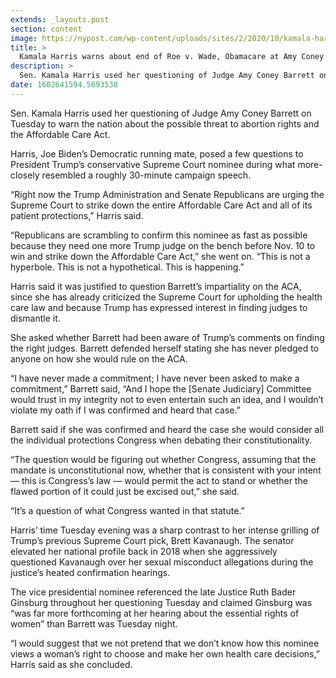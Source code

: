 ```yaml
--- 
extends: _layouts.post 
section: content 
image: https://nypost.com/wp-content/uploads/sites/2/2020/10/kamala-harris-amy-coney-barrett-1.jpg?quality=90&strip=all&w=1024 
title: > 
  Kamala Harris warns about end of Roe v. Wade, Obamacare at Amy Coney Barrett hearing 
description: > 
  Sen. Kamala Harris used her questioning of Judge Amy Coney Barrett on Tuesday to warn the nation about the possible threat to abortion rights and the Affordable Care Act.Harris, Joe Biden’s Democratic running mate, posed a few questions to President Trump’s conservative Supreme Court nominee during what more-closely resembled a roughly 30-minute campaign speech.“Right now the Trump Administration and Senate Republicans are urging the Supreme Court to strike down the entire Affordable Care Act and all of its patient protections,” Harris said.Barrett defended herself stating she has never pledged to anyone on how she would rule on the ACA.“It’s a question of what Congress wanted in that statute.”Harris’ time Tuesday evening was a sharp contrast to her intense grilling of Trump’s previous Supreme Court pick, Brett Kavanaugh. 
date: 1602641594.5693538 
--- 
```

Sen. Kamala Harris used her questioning of Judge Amy Coney Barrett on Tuesday to warn the nation about the possible threat to abortion rights and the Affordable Care Act.

Harris, Joe Biden’s Democratic running mate, posed a few questions to President Trump’s conservative Supreme Court nominee during what more-closely resembled a roughly 30-minute campaign speech.

“Right now the Trump Administration and Senate Republicans are urging the Supreme Court to strike down the entire Affordable Care Act and all of its patient protections,” Harris said.

“Republicans are scrambling to confirm this nominee as fast as possible because they need one more Trump judge on the bench before Nov. 10 to win and strike down the Affordable Care Act,” she went on. “This is not a hyperbole. This is not a hypothetical. This is happening.”

Harris said it was justified to question Barrett’s impartiality on the ACA, since she has already criticized the Supreme Court for upholding the health care law and because Trump has expressed interest in finding judges to dismantle it.

She asked whether Barrett had been aware of Trump’s comments on finding the right judges. Barrett defended herself stating she has never pledged to anyone on how she would rule on the ACA.

“I have never made a commitment; I have never been asked to make a commitment,” Barrett said, “And I hope the [Senate Judiciary] Committee would trust in my integrity not to even entertain such an idea, and I wouldn’t violate my oath if I was confirmed and heard that case.”

Barrett said if she was confirmed and heard the case she would consider all the individual protections Congress when debating their constitutionality.

“The question would be figuring out whether Congress, assuming that the mandate is unconstitutional now, whether that is consistent with your intent — this is Congress’s law — would permit the act to stand or whether the flawed portion of it could just be excised out,” she said.

“It’s a question of what Congress wanted in that statute.”

Harris’ time Tuesday evening was a sharp contrast to her intense grilling of Trump’s previous Supreme Court pick, Brett Kavanaugh. The senator elevated her national profile back in 2018 when she aggressively questioned Kavanaugh over her sexual misconduct allegations during the justice’s heated confirmation hearings.

The vice presidential nominee referenced the late Justice Ruth Bader Ginsburg throughout her questioning Tuesday and claimed Ginsburg was “was far more forthcoming at her hearing about the essential rights of women” than Barrett was Tuesday night.

“I would suggest that we not pretend that we don’t know how this nominee views a woman’s right to choose and make her own health care decisions,” Harris said as she concluded.